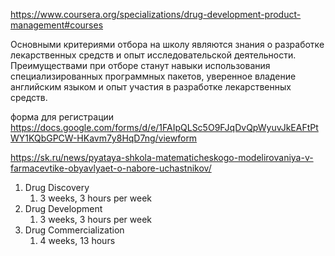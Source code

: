 https://www.coursera.org/specializations/drug-development-product-management#courses

Основными критериями отбора на школу являются знания о разработке лекарственных средств и опыт исследовательской деятельности. Преимуществами при отборе станут навыки использования специализированных программных пакетов, уверенное владение английским языком и опыт участия в разработке лекарственных средств.

форма для регистрации https://docs.google.com/forms/d/e/1FAIpQLSc5O9FJqDvQpWyuvJkEAFtPtWY1KQbGPCW-HKavm7y8HqD7ng/viewform

https://sk.ru/news/pyataya-shkola-matematicheskogo-modelirovaniya-v-farmacevtike-obyavlyaet-o-nabore-uchastnikov/

1. Drug Discovery
	1. 3 weeks, 3 hours per week
2. Drug Development
	1. 3 weeks, 3 hours per week
3. Drug Commercialization
	1. 4 weeks, 13 hours 